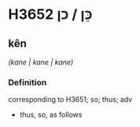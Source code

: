 # H3652 כֵּן / כן

## kên

_(kane | kane | kane)_

### Definition

corresponding to H3651; so; thus; adv

- thus, so, as follows
